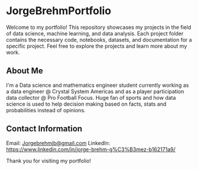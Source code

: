 # JorgeBrehmPortfolio

Welcome to my portfolio! This repository showcases my projects in the field of data science, machine learning, and data analysis. Each project folder contains the necessary code, notebooks, datasets, and documentation for a specific project. Feel free to explore the projects and learn more about my work.

## About Me
I'm a Data science and mathematics engineer student currently working as a data engineer @ Crystal System Americas and as a player participation data collector @ Pro Football Focus. Huge fan of sports and how data science is used to help decision making based on facts, stats and probabilities instead of opinions.

## Contact Information
Email: Jorgebrehmjb@gmail.com
LinkedIn: https://www.linkedin.com/in/jorge-brehm-g%C3%B3mez-b162171a9/

Thank you for visiting my portfolio!

